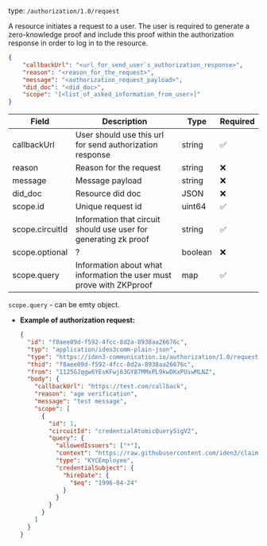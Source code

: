 
type: `/authorization/1.0/request`

A resource initiates a request to a user. The user is required to generate a zero-knowledge proof and include this proof within the authorization response in order to log in to the resource.

```json
{
	"callbackUrl": "<url_for_send_user`s_authorization_response>",
	"reason": "<reason_for_the_request>",
	"message": "<authorization_request_payload>",
	"did_doc": "<did_doc>",
	"scope": "[<list_of_asked_information_from_user>]"
}
```

| Field | Description | Type | Required |
| --- | --- | --- | --- |
| callbackUrl | User should use this url for send authorization response | string | ✅ |
| reason | Reason for the request | string | ❌ |
| message | Message payload | string | ❌ |
| did_doc | Resource did doc | JSON | ❌ |
| scope.id | Unique request id | uint64 | ✅ |
| scope.circuitId | Information that circuit should use user for generating zk proof | string | ✅ |
| scope.optional | ? | boolean | ❌ |
| scope.query | Information about what information the user must prove with ZKPproof | map | ✅ |

`scope.query` - can be emty object.

- **Example of authorization request:**
    
    ```json
    {
      "id": "f8aee09d-f592-4fcc-8d2a-8938aa26676c",
      "typ": "application/iden3comm-plain-json",
      "type": "https://iden3-communication.io/authorization/1.0/request",
      "thid": "f8aee09d-f592-4fcc-8d2a-8938aa26676c",
      "from": "1125GJqgw6YEsKFwj63GY87MMxPL9kwDKxPUiwMLNZ",
      "body": {
        "callbackUrl": "https://test.com/callback",
        "reason": "age verification",
        "message": "test message",
        "scope": [
          {
            "id": 1,
            "circuitId": "credentialAtomicQuerySigV2",
            "query": {
              "allowedIssuers": ["*"],
              "context": "https://raw.githubusercontent.com/iden3/claim-schema-vocab/main/schemas/json-ld/kyc-v101.json-ld",
              "type": "KYCEmployee",
              "credentialSubject": {
                "hireDate": {
                  "$eq": "1996-04-24"
                }
              }
            }
          }
        ]
      }
    }
    ```
